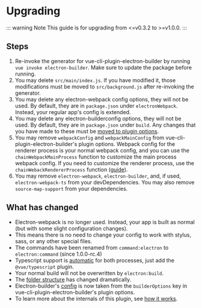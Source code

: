 # Upgrading

::: warning Note
This guide is for upgrading from <=v0.3.2 to >=v1.0.0.
:::

## Steps

1.  Re-invoke the generator for vue-cli-plugin-electron-builder by running `vue invoke electron-builder`. Make sure to update the package before running.
2.  You may delete `src/main/index.js`. If you have modified it, those modifications must be moved to `src/background.js` after re-invoking the generator.
3.  You may delete any electron-webpack config options, they will not be used. By default, they are in `package.json` under `electronWebpack`. Instead, your regular app's config is extended.
4.  You may delete any electron-builderconfig options, they will not be used. By default, they are in `package.json` under `build`. Any changes that you have made to these must be [moved to plugin options](./configuration.md#configuring-electron-builder).
5.  You may remove `webpackConfig` and `webpackMainConfig` from vue-cli-plugin-electron-builder's plugin options. Webpack config for the renderer process is your normal webpack config, and you can use the `chainWebpackMainProcess` function to customize the main process webpack config. If you need to customize the renderer process, use the `chainWebackRendererProcess` function ([guide](./configuration.md#webpack-configuration)).
6.  You may remove `electron-webpack`, `electron-builder`, and, if used, `electron-webpack-ts` from your devDependencies. You may also remove `source-map-support` from your dependencies.

## What has changed

- Electron-webpack is no longer used. Instead, your app is built as normal (but with some slight configuration changes).
- This means there is no need to change your config to work with stylus, sass, or any other special files.
- The commands have been renamed from `command:electron` to `electron:command` (since 1.0.0-rc.4)
- Typescript support is [automatic](./configuration.md#typescript-options) for both processes, just add the `@vue/typescript` plugin.
- Your normal build will not be overwritten by `electron:build`.
- The [folder structure](./guide.md#folder-structure) has changed dramatically.
- Electron-builder's [config](./configuration.md#configuring-electron-builder) is now taken from the `builderOptions` key in vue-cli-plugin-electron-builder's plugin options.
- To learn more about the internals of this plugin, see [how it works](./guide.md#how-it-works).

